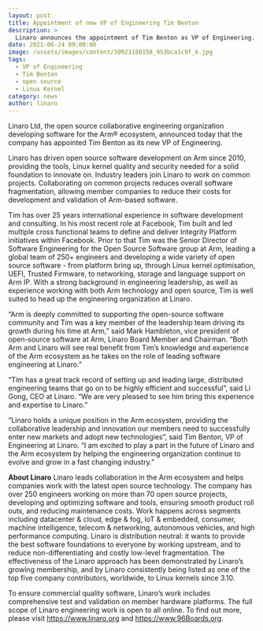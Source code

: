 ```yaml
---
layout: post
title: Appointment of new VP of Engineering Tim Benton
description: >
  Linaro announces the appointment of Tim Benton as VP of Engineering. Read more about Tim's experience in software development here.
date: 2021-06-24 09:00:00
image: /assets/images/content/30921188158_953bca1c9f_k.jpg
tags:
  - VP of Engineering
  - Tim Benton
  - open source
  - Linux Kernel
category: news
author: linaro
---
```


Linaro Ltd, the open source collaborative engineering organization developing software for the Arm® ecosystem, announced today that the company has appointed Tim Benton as its new VP of Engineering.

Linaro has driven open source software development on Arm since 2010, providing the tools, Linux kernel quality and security needed for a solid foundation to innovate on. Industry leaders join Linaro to work on common projects. Collaborating on common projects reduces overall software fragmentation, allowing member companies to reduce their costs for development and validation of Arm-based software.

Tim has over 25 years international experience in software development and consulting. In his most recent role at Facebook, Tim built and led multiple cross functional teams to define and deliver Integrity Platform initiatives within Facebook. Prior to that Tim was the Senior Director of Software Engineering for the Open Source Software group at Arm, leading a global team of 250+ engineers and developing a wide variety of open source software - from platform bring up, through Linux kernel optimisation, UEFI, Trusted Firmware, to networking, storage and language support on Arm IP. With a strong background in engineering leadership, as well as experience working with both Arm technology and open source, Tim is well suited to head up the engineering organization at Linaro.

“Arm is deeply committed to supporting the open-source software community and Tim was a key member of the leadership team driving its growth during his time at Arm,” said Mark Hambleton, vice president of open-source software at Arm, Linaro Board Member and Chairman. “Both Arm and Linaro will see real benefit from Tim’s knowledge and experience of the Arm ecosystem as he takes on the role of leading software engineering at Linaro.”

“Tim has a great track record of setting up and leading large, distributed engineering teams that go on to be highly efficient and successful”, said Li Gong, CEO at Linaro. “We are very pleased to see him bring this experience and expertise to Linaro.”

“Linaro holds a unique position in the Arm ecosystem, providing the collaborative leadership and innovation our members need to successfully enter new markets and adopt new technologies”, said Tim Benton, VP of Engineering at Linaro. “I am excited to play a part in the future of Linaro and the Arm ecosystem by helping the engineering organization continue to evolve and grow in a fast changing industry.”

**About Linaro**
Linaro leads collaboration in the Arm ecosystem and helps companies work with the latest open source technology. The company has over 250 engineers working on more than 70 open source projects, developing and optimizing software and tools, ensuring smooth product roll outs, and reducing maintenance costs. Work happens across segments including datacenter & cloud, edge & fog, IoT & embedded, consumer, machine intelligence, telecom & networking, autonomous vehicles, and high performance computing. Linaro is distribution neutral: it wants to provide the best software foundations to everyone by working upstream, and to reduce non-differentiating and costly low-level fragmentation. The effectiveness of the Linaro approach has been demonstrated by Linaro’s growing membership, and by Linaro consistently being listed as one of the top five company contributors, worldwide, to Linux kernels since 3.10.

To ensure commercial quality software, Linaro’s work includes comprehensive test and validation on member hardware platforms. The full scope of Linaro engineering work is open to all online. To find out more, please visit <https://www.linaro.org> and <https://www.96Boards.org>.

